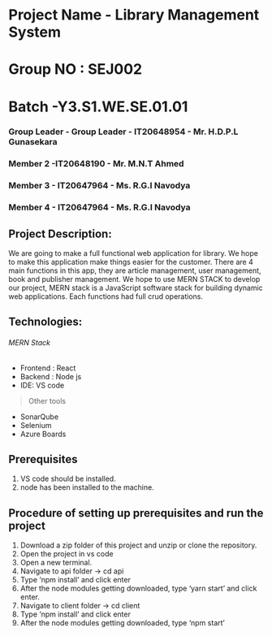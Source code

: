 # Project Name -  Library Management System
# Group NO : SEJ002
# Batch -Y3.S1.WE.SE.01.01
### Group Leader - Group Leader - IT20648954 - Mr. H.D.P.L Gunasekara
### Member 2 -IT20648190 - Mr. M.N.T Ahmed
### Member 3 - IT20647964 - Ms. R.G.I Navodya
### Member 4 - IT20647964 - Ms. R.G.I Navodya
## Project Description:
We are going to make a full functional web application for library. We hope to make this application make things easier for the customer. 
There are 4 main functions in this app, they are article management, user management, book and publisher management. 
We hope to use MERN STACK to develop our project, MERN stack is a JavaScript software stack for building dynamic web applications. 
Each functions had full crud operations.
## Technologies:
###### MERN Stack
- Frontend : React
- Backend : Node js
- IDE: VS code
> Other tools
- SonarQube
- Selenium
- Azure Boards

## Prerequisites
1. VS code should be installed.
2. node has been installed to the machine.

## Procedure of setting up prerequisites and run the project
1. Download a zip folder of this project and unzip or clone the repository.
2. Open the project in vs code
3. Open a new terminal.
4. Navigate to api folder -> cd api
5. Type ‘npm install’ and click enter
6. After the node modules getting downloaded, type ‘yarn start’ and click enter.
7. Navigate to client folder -> cd client
8. Type ‘npm install’ and click enter
9. After the node modules getting downloaded, type ‘npm start’



